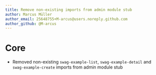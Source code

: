 ```yaml
---
title: Remove non-existing imports from admin module stub
author: Marcus Müller
author_email: 25648755+M-arcus@users.noreply.github.com
author_github: @M-arcus
---
```

# Core
* Removed non-existing `swag-example-list`, `swag-example-detail` and `swag-example-create` imports from admin module stub
